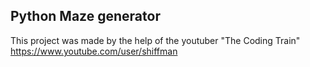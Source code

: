 ## Python Maze generator

This project was made by the help of the youtuber "The Coding Train"
https://www.youtube.com/user/shiffman
